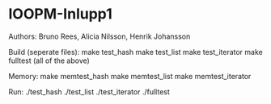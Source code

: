 # IOOPM-Inlupp1

Authors: Bruno Rees, Alicia Nilsson, Henrik Johansson

Build (seperate files):
make test_hash
make test_list
make test_iterator
make fulltest (all of the above)

Memory:
make memtest_hash
make memtest_list
make memtest_iterator

Run:
./test_hash
./test_list
./test_iterator
./fulltest
